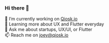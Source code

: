 ### Hi there 👋

 🔭 I’m currently working on [Qiosk.io](https://www.qiosk.io)  
 🌱 Learning more about UX and Flutter everyday  
 💬 Ask me about startups, UX/UI, or Flutter  
 📫 Reach me on joey@qiosk.io  

